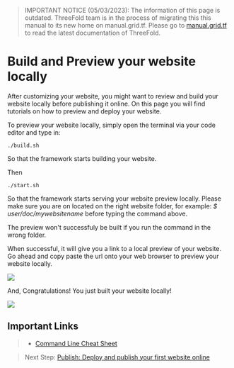 > IMPORTANT NOTICE (05/03/2023): 
The information of this page is outdated. ThreeFold team is in the process of migrating this this manual to its new home on manual.grid.tf. Please go to [manual.grid.tf](https://manual.grid.tf/) to read the latest documentation of ThreeFold.

#  Build and Preview your website locally

After customizing your website, you might want to review and build your website locally before publishing it online. On this page you will find tutorials on how to preview and deploy your website.

To preview your website locally, simply open the terminal via your code editor and type in:

```
./build.sh
```

So that the framework starts building your website.

Then

```
./start.sh
```

So that the framework starts serving your website preview locally. Please make sure you are on located on the right website folder, for example: *$ user/doc/mywebsitename* before typing the command above. 
 
 The preview won't successfuly be built if you run the command in the wrong folder.

When successful, it will give you a link to a local preview of your website. Go ahead and copy paste the url onto your web browser to preview your website locally.

![](./img/success.png)

And, Congratulations! You just built your website locally!

![](./img/preview.png)

## Important Links

> - [Command Line Cheat Sheet](https://cs.colby.edu/maxwell/courses/tutorials/terminal/)


> Next Step: [Publish: Deploy and publish your first website online](publish)